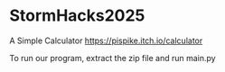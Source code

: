 # StormHacks2025
A Simple Calculator
https://pispike.itch.io/calculator

To run our program, extract the zip file and run main.py
